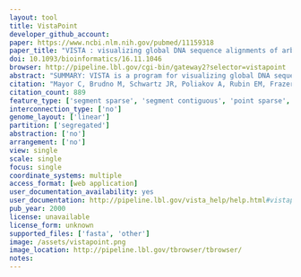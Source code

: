```yaml
---
layout: tool 
title: VistaPoint
developer_github_account: 
paper: https://www.ncbi.nlm.nih.gov/pubmed/11159318
paper_title: "VISTA : visualizing global DNA sequence alignments of arbitrary length."
doi: 10.1093/bioinformatics/16.11.1046
browser: http://pipeline.lbl.gov/cgi-bin/gateway2?selector=vistapoint
abstract: "SUMMARY: VISTA is a program for visualizing global DNA sequence alignments of arbitrary length. It has a clean output, allowing for easy identification of similarity, and is easily configurable, enabling the visualization of alignments of various lengths at different levels of resolution. It is currently available on the web, thus allowing for easy access by all researchers. AVAILABILITY: VISTA server is available on the web at http://www-gsd.lbl.gov/vista. The source code is available upon request."
citation: "Mayor C, Brudno M, Schwartz JR, Poliakov A, Rubin EM, Frazer KA, et al. VISTA : visualizing global DNA sequence alignments of arbitrary length. Bioinformatics. academic.oup.com; 2000;16: 1046–1047."
citation_count: 889
feature_type: ['segment sparse', 'segment contiguous', 'point sparse', 'point contiguous']
interconnection_type: ['no']
genome_layout: ['linear']
partition: ['segregated']
abstraction: ['no']
arrangement: ['no']
view: single
scale: single
focus: single
coordinate_systems: multiple
access_format: [web application]
user_documentation_availability: yes
user_documentation: http://pipeline.lbl.gov/vista_help/help.html#vistapoint
pub_year: 2000
license: unavailable
license_form: unknown
supported_files: ['fasta', 'other']
image: /assets/vistapoint.png
image_location: http://pipeline.lbl.gov/tbrowser/tbrowser/
notes: 
---
```

